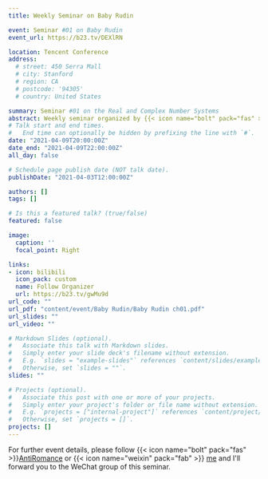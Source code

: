 ```yaml
---
title: Weekly Seminar on Baby Rudin

event: Seminar #01 on Baby Rudin
event_url: https://b23.tv/DEXlRN

location: Tencent Conference
address:
  # street: 450 Serra Mall
  # city: Stanford
  # region: CA
  # postcode: '94305'
  # country: United States

summary: Seminar #01 on the Real and Complex Number Systems
abstract: Weekly seminar organized by {{< icon name="bolt" pack="fas" >}} [AntiRomance](https://b23.tv/gwMu9d)
# Talk start and end times.
#   End time can optionally be hidden by prefixing the line with `#`.
date: "2021-04-09T20:00:00Z"
date_end: "2021-04-09T22:00:00Z"
all_day: false

# Schedule page publish date (NOT talk date).
publishDate: "2021-04-03T12:00:00Z"

authors: []
tags: []

# Is this a featured talk? (true/false)
featured: false

image:
  caption: ''
  focal_point: Right

links:
- icon: bilibili
  icon_pack: custom
  name: Follow Organizer
  url: https://b23.tv/gwMu9d
url_code: ""
url_pdf: "content/event/Baby Rudin/Baby Rudin ch01.pdf"
url_slides: ""
url_video: ""

# Markdown Slides (optional).
#   Associate this talk with Markdown slides.
#   Simply enter your slide deck's filename without extension.
#   E.g. `slides = "example-slides"` references `content/slides/example-slides.md`.
#   Otherwise, set `slides = ""`.
slides: ""

# Projects (optional).
#   Associate this post with one or more of your projects.
#   Simply enter your project's folder or file name without extension.
#   E.g. `projects = ["internal-project"]` references `content/project/deep-learning/index.md`.
#   Otherwise, set `projects = []`.
projects: []
---
```


For further event details, please follow {{< icon name="bolt" pack="fas" >}}[AntiRomance](https://b23.tv/gwMu9d) or {{< icon name="weixin" pack="fab" >}}  [me](https://1drv.ms/u/s!Av0DBqC1uDGdcIz7UPnHOMbAqk8?e=7KApc0) and I'll forward you to the WeChat group of this seminar.

